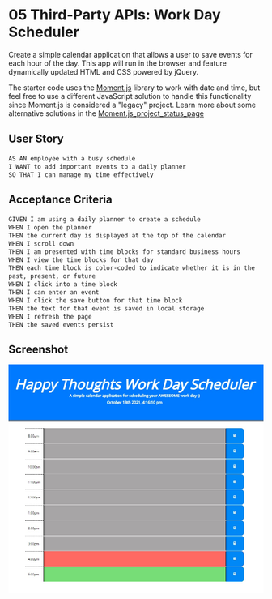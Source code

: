# 05 Third-Party APIs: Work Day Scheduler
Create a simple calendar application that allows a user to save events for each hour of the day. This app will run in the browser and feature dynamically updated HTML and CSS powered by jQuery.

The starter code uses the [Moment.js](https://momentjs.com/)  library to work with date and time, but feel free to use a different JavaScript solution to handle this functionality since Moment.js is considered a "legacy" project. Learn more about some alternative solutions in the [Moment.js_project_status_page](https://momentjs.com/docs/#/-project-status/)

## User Story

```
AS AN employee with a busy schedule
I WANT to add important events to a daily planner
SO THAT I can manage my time effectively
```

## Acceptance Criteria

```
GIVEN I am using a daily planner to create a schedule
WHEN I open the planner
THEN the current day is displayed at the top of the calendar
WHEN I scroll down
THEN I am presented with time blocks for standard business hours
WHEN I view the time blocks for that day
THEN each time block is color-coded to indicate whether it is in the past, present, or future
WHEN I click into a time block
THEN I can enter an event
WHEN I click the save button for that time block
THEN the text for that event is saved in local storage
WHEN I refresh the page
THEN the saved events persist

```
## Screenshot
![image](./assets/images/screen2.jpg)
